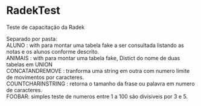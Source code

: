 # RadekTest

Teste de capacitação da Radek

Separado por pasta:
<br>
ALUNO : with para montar uma tabela fake a ser consultada listando as notas e os alunos conforme descrito.
<br>
ANIMAIS : with para montar uma tabela fake, Distict do nome de duas tabelas em UNION 
<br>
CONCATANDREMOVE : tranforma uma string em outra com numero limite de movimentos por caracteres.
<br>
COUNTCHARINSTRING : retorna o tamanho da frase ou palavra em numero de caracteres.
<br>
FOOBAR: simples teste de numeros entre 1 a 100 são divisiveis por 3 e 5.

